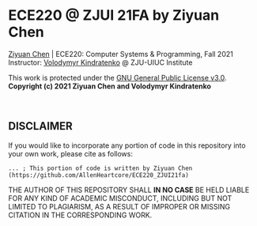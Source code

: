 # ECE220 @ ZJUI 21FA by Ziyuan Chen

[Ziyuan Chen](mailto:ziyuan.20@intl.zju.edu.cn) | ECE220: Computer Systems & Programming, Fall 2021 <br>
Instructor: [Volodymyr Kindratenko](https://ece.illinois.edu/about/directory/faculty/kindrtnk) @ ZJU-UIUC Institute

This work is protected under the [GNU General Public License v3.0](https://www.gnu.org/licenses/gpl-3.0.en.html). <br>
**Copyright (c) 2021 Ziyuan Chen and Volodymyr Kindratenko**

<br>

## DISCLAIMER

If you would like to incorporate any portion of code in this repository into your own work, please cite as follows:

    ... ; This portion of code is written by Ziyuan Chen (https://github.com/AllenHeartcore/ECE220_ZJUI21fa)

THE AUTHOR OF THIS REPOSITORY SHALL **IN NO CASE** BE HELD LIABLE FOR ANY KIND OF ACADEMIC MISCONDUCT, INCLUDING BUT NOT LIMITED TO PLAGIARISM, AS A RESULT OF IMPROPER OR MISSING CITATION IN THE CORRESPONDING WORK. 
